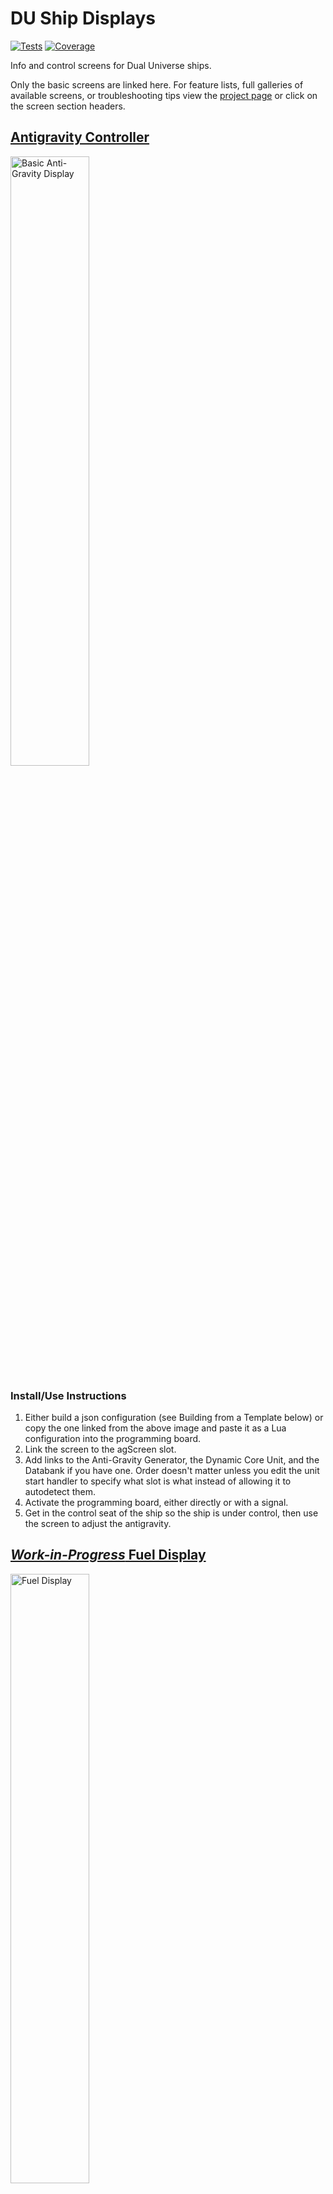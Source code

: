 # DU Ship Displays

[![Tests](https://github.com/1337joe/du-ship-displays/actions/workflows/test.yml/badge.svg?branch=main)](https://github.com/1337joe/du-ship-displays/actions/workflows/test.yml)
[![Coverage](https://codecov.io/gh/1337joe/du-ship-displays/branch/main/graph/badge.svg)](https://codecov.io/gh/1337joe/du-ship-displays)

Info and control screens for Dual Universe ships.

Only the basic screens are linked here. For feature lists, full galleries of available screens, or troubleshooting tips view the [project page](https://1337joe.github.io/du-ship-displays) or click on the screen section headers.

## [Antigravity Controller](https://1337joe.github.io/du-ship-displays#antigravity)

[<img src="https://1337joe.github.io/du-ship-displays/images/antigravity-basic.svg" width="50%" alt="Basic Anti-Gravity Display">](https://1337joe.github.io/du-ship-displays/templates/antigravity-basic.json)

### Install/Use Instructions

1. Either build a json configuration (see Building from a Template below) or copy the one linked from the above image and paste it as a Lua configuration into the programming board.
2. Link the screen to the agScreen slot.
3. Add links to the Anti-Gravity Generator, the Dynamic Core Unit, and the Databank if you have one. Order doesn't matter unless you edit the unit start handler to specify what slot is what instead of allowing it to autodetect them.
4. Activate the programming board, either directly or with a signal.
5. Get in the control seat of the ship so the ship is under control, then use the screen to adjust the antigravity.

## [_Work-in-Progress_ Fuel Display](https://1337joe.github.io/du-ship-displays#fuel)

[<img src="https://1337joe.github.io/du-ship-displays/images/fuel.svg" width="50%" alt="Fuel Display">](https://1337joe.github.io/du-ship-displays/templates/fuel-basic.json)

### Install/Use Instructions

1. Either build a json configuration (see Building from a Template below) or copy the one linked from the above image and paste it as a Lua configuration into the programming board.
2. Copy src/fuel/fuel.screen.lua to a screen and set it to Lua mode.
3. Link the programming board to the screen, Core Unit, Databank if you have one, and (optional) at least one of each type of fuel tank to be monitored.
4. Activate the programming board, either directly or with a signal.

## [_Semi-Abandoned / Work in Progress_ Ship Health Display](https://1337joe.github.io/du-ship-displays#ship-health)

[<img src="https://1337joe.github.io/du-ship-displays/images/ship-health-basic.svg" width="50%" alt="Basic Ship Health Display">](https://1337joe.github.io/du-ship-displays/templates/ship-health-basic.json)

### Install/Use Instructions

1. Either build a json configuration (see Building from a Template below) or copy the one linked from the above image and paste it as a Lua configuration into the programming board.
2. Link the screen to the hpScreen slot.
3. Add links to the Dynamic Core Unit and the Databank if you have one. Order of these doesn't matter unless you edit the unit start handler to specify what slot is what instead of allowing it to autodetect them.
4. Activate the programming board, either directly or with a signal.
5. Interact with the screen to access the data.

## Building from a Template

This project is designed to be used with my other Dual Universe project [DU Bundler](https://github.com/1337joe/du-bundler), which can be installed by calling `luarocks install du-bundler`.

Documentation of the bundler is at the above link, but to put it simply you need to be able to run Lua scripts and simply call `bundleTemplate.lua template.json` (with appropriate paths for file locations) and it will build a json configuration based on the template. On Linux this can be piped to `xclip -selection c` to put it directly on the clipboard, while on Windows piping to `clip.exe` should do the same thing. Alternately, you can write it to a file and copy from there.

If you don't have a Lua runtime set up the easiest solution is to copy from the configurations hosted on the [project page](https://1337joe.github.io/du-ship-displays/). Each template included in the repository is built automatically on update and uploaded there. The alternative is manually replacing the tags (`${tag}`) according to the rules of the templater.

## Developer Dependencies

Luarocks can be used to install all dependencies besides `game-data-lua`: `luarocks install --only-deps du-ship-displays-scm-0.rockspec`

* [luaunit](https://github.com/bluebird75/luaunit): For automated testing.

* [luacov](https://keplerproject.github.io/luacov/): For tracking code coverage when running all tests. Can be removed from `runTests.sh` if not desired. To view results using luacov-html (which is a separate package) simply run `luacov -r html` after running tests and open `luacov-html/index.html`.

* [DU Mocks](https://github.com/1337joe/du-mocks): For automated testing. This will fall back to (from the project root) `../du-mocks` if not installed.

* [du-bundler](https://github.com/1337joe/du-bundler): For exporting templates to json to paste into Dual Universe.

* Dual Universe/Game/data/lua: For automated testing, link or copy your C:\ProgramData\Dual Universe\Game\data\lua directory to ../game-data-lua relative to within the root directory of the project.

## Support

If you encounter bugs or any of my instructions don't work either send me a message or file a GitHub Issue (or fork the project, fix it, and send me a pull request).

Discord channel: [du-ship-displays on DU Open Source Initiative](https://discord.gg/uhXRgw86k7)

Discord: 1337joe#6186

In-Game: W3asel

My game/coding time is often limited so I can't promise a quick response.
